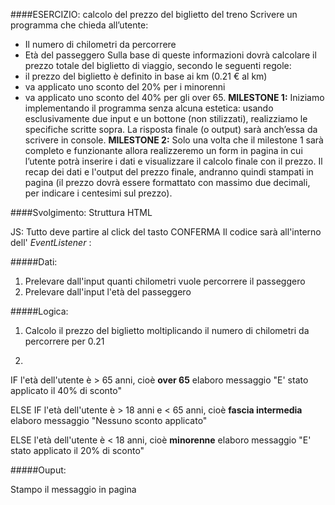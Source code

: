 ####ESERCIZIO: calcolo del prezzo del biglietto del treno
Scrivere un programma che chieda all’utente:
- Il numero di chilometri da percorrere
- Età del passeggero
Sulla base di queste informazioni dovrà calcolare il prezzo totale del biglietto di viaggio, secondo le seguenti regole:
- il prezzo del biglietto è definito in base ai km (0.21 € al km)
- va applicato uno sconto del 20% per i minorenni
- va applicato uno sconto del 40% per gli over 65.
**MILESTONE 1:**
Iniziamo implementando il programma senza alcuna estetica: usando esclusivamente due input e un bottone (non stilizzati), realizziamo le specifiche scritte sopra. La risposta finale (o output) sarà anch’essa da scrivere in console.
**MILESTONE 2:**
Solo una volta che il milestone 1 sarà completo e funzionante allora realizzeremo un form in pagina in cui l’utente potrà inserire i dati e visualizzare il calcolo finale con il prezzo.
Il recap dei dati e l'output del prezzo finale, andranno quindi stampati in pagina (il prezzo dovrà essere formattato con massimo due decimali, per indicare i centesimi sul prezzo).

####Svolgimento:
Struttura HTML

JS:
Tutto deve partire al click del tasto CONFERMA
Il codice sarà all'interno dell' _EventListener_ :

#####Dati:
1. Prelevare dall'input quanti chilometri vuole percorrere il passeggero
2. Prelevare dall'input l'età del passeggero 

#####Logica:
1. Calcolo il prezzo del biglietto moltiplicando il numero di chilometri da percorrere per 0.21

2.
IF l'età dell'utente è > 65 anni, cioè **over 65**
      elaboro messaggio "E' stato applicato il 40% di sconto" 

ELSE IF l'età dell'utente è > 18 anni e < 65 anni, cioè **fascia intermedia**
       elaboro messaggio "Nessuno sconto applicato"

ELSE l'età dell'utente è < 18 anni, cioè **minorenne**
      elaboro messaggio "E' stato applicato il 20% di sconto"
     

#####Ouput:

Stampo il messaggio in pagina 
